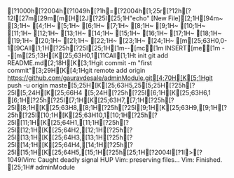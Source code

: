 [?1000h[?2004h[?1049h[?1h=[?2004h[1;25r[?12h[?12l[27m[29m[m[H[2J[?25l[25;1H"echo" [New File][2;1H[94m~                                                                               [3;1H~                                                                               [4;1H~                                                                               [5;1H~                                                                               [6;1H~                                                                               [7;1H~                                                                               [8;1H~                                                                               [9;1H~                                                                               [10;1H~                                                                               [11;1H~                                                                               [12;1H~                                                                               [13;1H~                                                                               [14;1H~                                                                               [15;1H~                                                                               [16;1H~                                                                               [17;1H~                                                                               [18;1H~                                                                               [19;1H~                                                                               [20;1H~                                                                               [21;1H~                                                                               [22;1H~                                                                               [23;1H~                                                                               [24;1H~                                                                               [m[25;63H0,0-1[9CAll[1;1H[?25h[?25l[25;1H[1m--[mc[1m INSERT[me[1m --[m[25;13H[K[25;63H0,1[11CAll[1;1Ht init
git add README.md[2;18H[K[3;1Hgit commit -m "first commit"[3;29H[K[4;1Hgit remote add origin https://github.com/gauravdesale/adminModule.git[4;70H[K[5;1Hgit push -u origin maste[5;25H[K[25;63H5,25[5;25H[?25h[?25l[5;24H[K[25;66H4 [5;24H[?25h[?25l[6;1H[K[25;63H6,1  [6;1H[?25h[?25l[7;1H[K[25;63H7,[7;1H[?25h[?25l[8;1H[K[25;63H8,[8;1H[?25h[?25l[9;1H[K[25;63H9,[9;1H[?25h[?25l[10;1H[K[25;63H10,1[10;1H[?25h[?25l[11;1H[K[25;64H1,[11;1H[?25h[?25l[12;1H[K[25;64H2,[12;1H[?25h[?25l[13;1H[K[25;64H3,[13;1H[?25h[?25l[14;1H[K[25;64H4,[14;1H[?25h[?25l[15;1H[K[25;64H5,[15;1H[?25h[25;1H[?2004l[?1l>[?1049lVim: Caught deadly signal HUP
Vim: preserving files...
Vim: Finished.
[25;1H# adminModule
